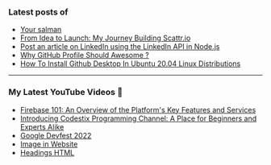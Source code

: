 ### Latest posts of 
<!-- BLOG-POST-LIST:START -->
- [Your salman](https://thetechtopics.com/uncategorized/your-salman/)
- [From Idea to Launch: My Journey Building Scattr.io](https://codersalman.hashnode.dev/from-idea-to-launch-my-journey-building-scattrio)
- [Post an article on LinkedIn using the LinkedIn API in Node.js](https://codersalman.hashnode.dev/post-an-article-on-linkedin-using-the-linkedin-api-in-nodejs)
- [Why GitHub Profile Should Awesome ?](https://codersalman.hashnode.dev/why-github-profile-should-awesome)
- [How To Install Github Desktop In Ubuntu 20.04 Linux Distributions](https://codersalman.hashnode.dev/how-to-install-github-desktop-in-ubuntu-2004-linux-distributions)
<!-- BLOG-POST-LIST:END -->

<hr>

### My Latest YouTube Videos 🌱
<!-- YOUTUBE:START -->
- [Firebase 101: An Overview of the Platform&#39;s Key Features and Services](https://www.youtube.com/watch?v=9BtPMU218hw)
- [Introducing Codestix Programming Channel: A Place for Beginners and Experts Alike](https://www.youtube.com/watch?v=5K7jSieiq2U)
- [Google Devfest 2022 ](https://www.youtube.com/watch?v=u_wWOf0LUxk)
- [Image in Website ](https://www.youtube.com/watch?v=g2bmNTShT-Q)
- [Headings HTML ](https://www.youtube.com/watch?v=YCgJBxAvboA)
<!-- YOUTUBE:END -->
